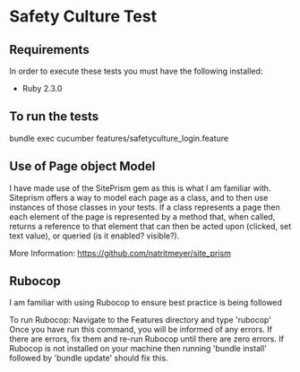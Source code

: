 # Safety Culture Test

<b>Requirements</b>
---
In order to execute these tests you must have the following installed:
- Ruby 2.3.0

<b>To run the tests</b>
---
bundle exec cucumber features/safetyculture_login.feature

<b>Use of Page object Model</b>
---
I have made use of the SitePrism gem as this is what I am familiar with. Siteprism offers a way to model each page as a class, and to then use instances of those classes in your tests. If a class represents a page then each element of the page is represented by a method that, when called, returns a reference to that element that can then be acted upon (clicked, set text value), or queried (is it enabled? visible?).

More Information: https://github.com/natritmeyer/site_prism

<b>Rubocop</b>
---
I am familiar with using Rubocop to ensure best practice is being followed

To run Rubocop:
Navigate to the Features directory and type 'rubocop'
Once you have run this command, you will be informed of any errors. If there are errors, fix them and re-run Rubocop until there are zero errors.
If Rubocop is not installed on your machine then running 'bundle install' followed by 'bundle update' should fix this.
